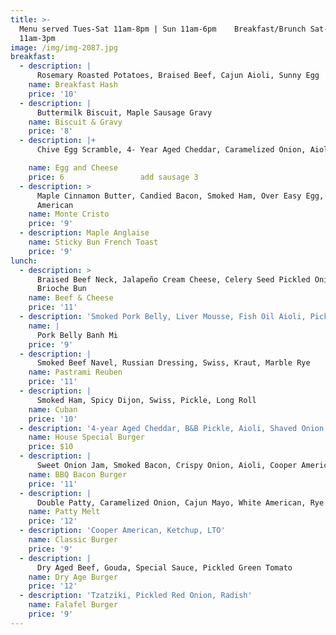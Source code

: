 ```yaml
---
title: >-
  Menu served Tues-Sat 11am-8pm | Sun 11am-6pm    Breakfast/Brunch Sat-Sun
  11am-3pm
image: /img/img-2087.jpg
breakfast:
  - description: |
      Rosemary Roasted Potatoes, Braised Beef, Cajun Aioli, Sunny Egg
    name: Breakfast Hash
    price: '10'
  - description: |
      Buttermilk Biscuit, Maple Sausage Gravy
    name: Biscuit & Gravy
    price: '8'
  - description: |+
      Chive Egg Scramble, 4- Year Aged Cheddar, Caramelized Onion, Aioli

    name: Egg and Cheese
    price: 6                 add sausage 3
  - description: >
      Maple Cinnamon Butter, Candied Bacon, Smoked Ham, Over Easy Egg, Cooper
      American
    name: Monte Cristo
    price: '9'
  - description: Maple Anglaise
    name: Sticky Bun French Toast
    price: '9'
lunch:
  - description: >
      Braised Beef Neck, Jalapeño Cream Cheese, Celery Seed Pickled Onion,
      Brioche Bun
    name: Beef & Cheese
    price: '11'
  - description: 'Smoked Pork Belly, Liver Mousse, Fish Oil Aioli, Pickled Veg, Cilantro'
    name: |
      Pork Belly Banh Mi
    price: '9'
  - description: |
      Smoked Beef Navel, Russian Dressing, Swiss, Kraut, Marble Rye
    name: Pastrami Reuben
    price: '11'
  - description: |
      Smoked Ham, Spicy Dijon, Swiss, Pickle, Long Roll
    name: Cuban
    price: '10'
  - description: '4-year Aged Cheddar, B&B Pickle, Aioli, Shaved Onion'
    name: House Special Burger
    price: $10
  - description: |
      Sweet Onion Jam, Smoked Bacon, Crispy Onion, Aioli, Cooper American
    name: BBQ Bacon Burger
    price: '11'
  - description: |
      Double Patty, Caramelized Onion, Cajun Mayo, White American, Rye Bread
    name: Patty Melt
    price: '12'
  - description: 'Cooper American, Ketchup, LTO'
    name: Classic Burger
    price: '9'
  - description: |
      Dry Aged Beef, Gouda, Special Sauce, Pickled Green Tomato 
    name: Dry Age Burger
    price: '12'
  - description: 'Tzatziki, Pickled Red Onion, Radish'
    name: Falafel Burger
    price: '9'
---
```


